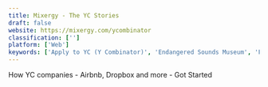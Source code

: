 ```yaml
---
title: Mixergy - The YC Stories
draft: false 
website: https://mixergy.com/ycombinator
classification: ['']
platform: ['Web']
keywords: ['Apply to YC (Y Combinator)', 'Endangered Sounds Museum', 'Freelancer Stack', 'Inspiration UI', 'Kayako', 'Layoff List', 'Multiplex Magazine', 'Museum of Websites', 'Peak', 'Pega Platform', 'Peopleofdesign', 'Startup First Users', 'Startup School', 'Taledo', 'The Y Combinator Database', 'Unicorn Republic', 'Vibe Boost', 'Work From Home Jobs', 'Y Combinator Companies', 'YCensus', 'rooki.design']
---
```

How YC companies - Airbnb, Dropbox and more - Got Started